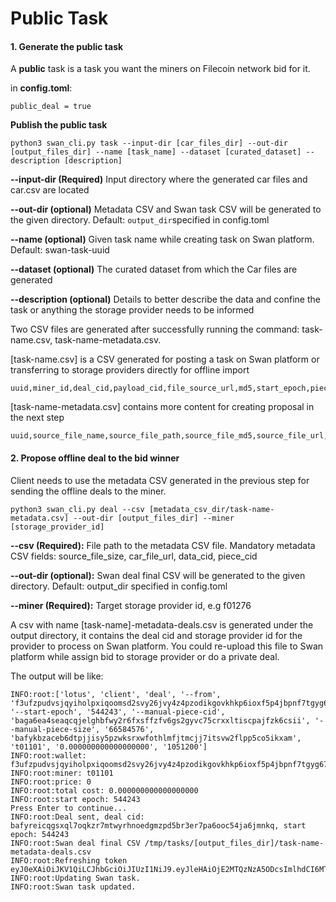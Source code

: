 # Public Task

#### **1.** **Generate the public task**

A **public** task is a task you want the miners on Filecoin network bid for it.

in **config.toml**:&#x20;

`public_deal = true`

**Publish the public task**

```
python3 swan_cli.py task --input-dir [car_files_dir] --out-dir [output_files_dir] --name [task_name] --dataset [curated_dataset] --description [description]
```

**--input-dir (Required)** Input directory where the generated car files and car.csv are located

**--out-dir (optional)** Metadata CSV and Swan task CSV will be generated to the given directory. Default: `output_dir`specified in config.toml

**--name (optional)** Given task name while creating task on Swan platform. Default: swan-task-uuid

**--dataset (optional)** The curated dataset from which the Car files are generated

**--description (optional)** Details to better describe the data and confine the task or anything the storage provider needs to be informed

Two CSV files are generated after successfully running the command: task-name.csv, task-name-metadata.csv.

\[task-name.csv] is a CSV generated for posting a task on Swan platform or transferring to storage providers directly for offline import

```
uuid,miner_id,deal_cid,payload_cid,file_source_url,md5,start_epoch,piece_cid,file_size
```

\[task-name-metadata.csv] contains more content for creating proposal in the next step

```
uuid,source_file_name,source_file_path,source_file_md5,source_file_url,source_file_size,car_file_name,car_file_path,car_file_md5,car_file_url,car_file_size,deal_cid,data_cid,piece_cid,miner_id,start_epoch
```

#### **2. Propose offline deal to the bid winner**

Client needs to use the metadata CSV generated in the previous step for sending the offline deals to the miner.

```
python3 swan_cli.py deal --csv [metadata_csv_dir/task-name-metadata.csv] --out-dir [output_files_dir] --miner [storage_provider_id]
```

**--csv (Required):** File path to the metadata CSV file. Mandatory metadata CSV fields: source\_file\_size, car\_file\_url, data\_cid, piece\_cid

**--out-dir (optional):** Swan deal final CSV will be generated to the given directory. Default: output\_dir specified in config.toml

**--miner (Required):** Target storage provider id, e.g f01276

A csv with name \[task-name]-metadata-deals.csv is generated under the output directory, it contains the deal cid and storage provider id for the provider to process on Swan platform. You could re-upload this file to Swan platform while assign bid to storage provider or do a private deal.

The output will be like:

```
INFO:root:['lotus', 'client', 'deal', '--from', 'f3ufzpudvsjqyiholpxiqoomsd2svy26jvy4z4pzodikgovkhkp6ioxf5p4jbpnf7tgyg67dny4j75e7og7zeq', '--start-epoch', '544243', '--manual-piece-cid', 'baga6ea4seaqcqjelghbfwy2r6fxsffzfv6gs2gyvc75crxxltiscpajfzk6csii', '--manual-piece-size', '66584576', 'bafykbzaceb6dtpjjisy5pzwksrxwfothlmfjtmcjj7itsvw2flpp5co5ikxam', 't01101', '0.000000000000000000', '1051200']
INFO:root:wallet: f3ufzpudvsjqyiholpxiqoomsd2svy26jvy4z4pzodikgovkhkp6ioxf5p4jbpnf7tgyg67dny4j75e7og7zeq
INFO:root:miner: t01101
INFO:root:price: 0
INFO:root:total cost: 0.000000000000000000
INFO:root:start epoch: 544243
Press Enter to continue...
INFO:root:Deal sent, deal cid: bafyreicqgsxql7oqkzr7mtwyrhnoedgmzpd5br3er7pa6ooc54ja6jmnkq, start epoch: 544243
INFO:root:Swan deal final CSV /tmp/tasks/[output_files_dir]/task-name-metadata-deals.csv
INFO:root:Refreshing token
eyJ0eXAiOiJKV1QiLCJhbGciOiJIUzI1NiJ9.eyJleHAiOjE2MTQzNzA5ODcsImlhdCI6MTYxNDI4NDU4Nywic3ViIjoiV2pIVkJDYWIxM2FyUURlUldwbkw0QSJ9.Hn8f0z2Ew6DuL2E2ELgpi9_Gj8xrg28S3v31dTUW32s
INFO:root:Updating Swan task.
INFO:root:Swan task updated.
```
